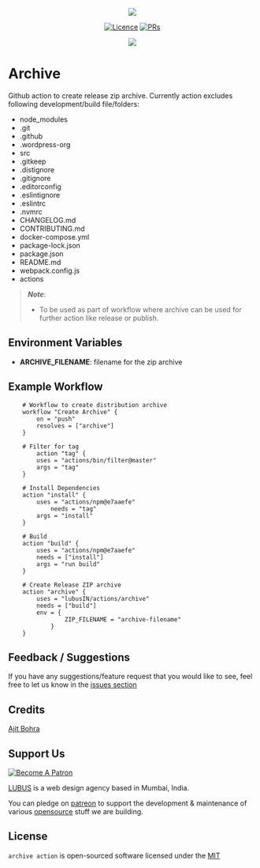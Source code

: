 <p align="center">
<img src="https://user-images.githubusercontent.com/1039236/51209746-f6bcaf80-1936-11e9-8d0e-78fb92c06cfd.png" />
</p>

<p align="center">
<a href="https://github.com/lubusIN/actions"><img src="https://img.shields.io/github/license/lubusIN/actions.svg" alt="Licence"></a>
<a href="https://github.com/lubusIN/actions"><img src="https://img.shields.io/badge/PRs-welcome-brightgreen.svg?style=flat-square" alt="PRs"></a>
</p>

<center>
<a href="https://lubus.in/">
<img src="https://user-images.githubusercontent.com/1039236/40877801-3fa8ccf6-66a4-11e8-8f42-19ed4e883ce9.png" />
</a>
</center>

# Archive

Github action to create release zip archive.
Currently action excludes following development/build file/folders:
- node_modules
- .git
- .github
- .wordpress-org
- src
- .gitkeep
- .distignore
- .gitignore
- .editorconfig
- .eslintignore
- .eslintrc
- .nvmrc
- CHANGELOG.md
- CONTRIBUTING.md
- docker-compose.yml
- package-lock.json
- package.json
- README.md
- webpack.config.js
- actions 

> _**Note**_:
>
>- To be used as part of workflow where archive can be used for further action like release or publish.

## Environment Variables

- **ARCHIVE_FILENAME**: filename for the zip archive

## Example Workflow

```
    # Workflow to create distribution archive
    workflow "Create Archive" {
        on = "push"
        resolves = ["archive"]
    }

    # Filter for tag
        action "tag" {
        uses = "actions/bin/filter@master"
        args = "tag"
    }

    # Install Dependencies
    action "install" {
        uses = "actions/npm@e7aaefe"
            needs = "tag"
        args = "install"
    }

    # Build
    action "build" {
        uses = "actions/npm@e7aaefe"
        needs = ["install"]
        args = "run build"
    }

    # Create Release ZIP archive
    action "archive" {
        uses = "lubusIN/actions/archive"
        needs = ["build"]
        env = {
                ZIP_FILENAME = "archive-filename"
            }
    }
```

## Feedback / Suggestions

If you have any suggestions/feature request that you would like to see, feel free to let us know in the [issues section](https://github.com/lubusIN/actions/issues)

## Credits

[Ajit Bohra](https://twitter.com/ajitbohra)

## Support Us

<a href="https://www.patreon.com/lubus">
<img src="https://c5.patreon.com/external/logo/become_a_patron_button.png" alt="Become A Patron"/>
</a>

[LUBUS](http://lubus.in) is a web design agency based in Mumbai, India.

You can pledge on [patreon](https://www.patreon.com/lubus) to support the development & maintenance of various [opensource](https://github.com/lubusIN/) stuff we are building.

## License

`archive action` is open-sourced software licensed under the [MIT](LICENSE)